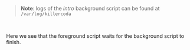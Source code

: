 
> <strong>Note</strong>: logs of the *intro* background script can be found at `/var/log/killercoda`

<br>

Here we see that the foreground script waits for the background script to finish.
